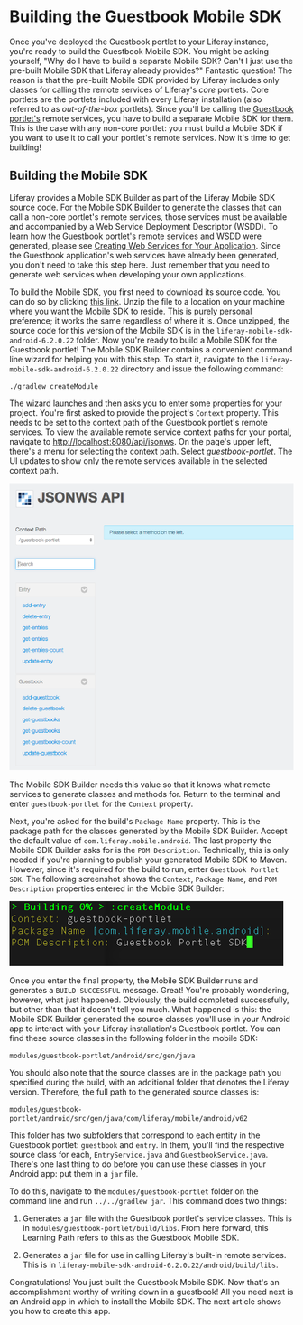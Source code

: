 # Building the Guestbook Mobile SDK

Once you've deployed the Guestbook portlet to your Liferay instance, you're 
ready to build the Guestbook Mobile SDK. You might be asking yourself, "Why do I 
have to build a separate Mobile SDK? Can't I just use the pre-built Mobile SDK 
that Liferay already provides?" Fantastic question! The reason is that the 
pre-built Mobile SDK provided by Liferay includes only classes for calling the 
remote services of Liferay's *core* portlets. Core portlets are the portlets 
included with every Liferay installation (also referred to as *out-of-the-box* 
portlets). Since you'll be calling the 
[Guestbook portlet's](/develop/learning-paths/-/knowledge_base/6-2/beginning-liferay-development) 
remote services, you have to build a separate Mobile SDK for them. This is the 
case with any non-core portlet: you must build a Mobile SDK if you want to use 
it to call your portlet's remote services. Now it's time to get building! 

## Building the Mobile SDK [](id=building-the-mobile-sdk)

Liferay provides a Mobile SDK Builder as part of the Liferay Mobile SDK source 
code. For the Mobile SDK Builder to generate the classes that can call a 
non-core portlet's remote services, those services must be available and 
accompanied by a Web Service Deployment Descriptor (WSDD). To learn how the 
Guestbook portlet's remote services and WSDD were generated, please see 
[Creating Web Services for Your Application](/develop/learning-paths/mvc/-/knowledge_base/6-2/creating-web-services-for-your-application).
Since the Guestbook application's web services have already been generated, you
don't need to take this step here. Just remember that you need to generate web
services when developing your own applications.

To build the Mobile SDK, you first need to download its source code. You can do 
so by clicking [this link](https://github.com/liferay/liferay-mobile-sdk/archive/android-6.2.0.22.zip). 
Unzip the file to a location on your machine where you want the Mobile SDK 
to reside. This is purely personal preference; it works the same regardless of 
where it is. Once unzipped, the source code for this version of the Mobile SDK 
is in the `liferay-mobile-sdk-android-6.2.0.22` folder. Now you're ready to 
build a Mobile SDK for the Guestbook portlet! The Mobile SDK Builder contains a 
convenient command line wizard for helping you with this step. To start it, 
navigate to the `liferay-mobile-sdk-android-6.2.0.22` directory and issue the 
following command:

    ./gradlew createModule

The wizard launches and then asks you to enter some properties for your project. 
You're first asked to provide the project's `Context` property. This needs to be 
set to the context path of the Guestbook portlet's remote services. To view the 
available remote service context paths for your portal, navigate to 
[http://localhost:8080/api/jsonws](http://localhost:8080/api/jsonws). On the 
page's upper left, there's a menu for selecting the context path. Select 
*guestbook-portlet*. The UI updates to show only the remote services available 
in the selected context path. 

![Figure 1: The guestbook-portlet context path on the server.](../../images/remote-services-context.png)

The Mobile SDK Builder needs this value so that it knows what remote services to 
generate classes and methods for. Return to the terminal and enter 
`guestbook-portlet` for the `Context` property.

Next, you're asked for the build's `Package Name` property. This is the package 
path for the classes generated by the Mobile SDK Builder. Accept the default 
value of `com.liferay.mobile.android`. The last property the Mobile SDK Builder 
asks for is the `POM Description`. Technically, this is only needed if you're 
planning to publish your generated Mobile SDK to Maven. However, since it's 
required for the build to run, enter `Guestbook Portlet SDK`. The following 
screenshot shows the `Context`, `Package Name`, and `POM Description` properties 
entered in the Mobile SDK Builder: 

![Figure 2: The command line wizard for building the Mobile SDK.](../../images/mobile-sdk-build-wizard.png)

Once you enter the final property, the Mobile SDK Builder runs and generates a 
`BUILD SUCCESSFUL` message. Great! You're probably wondering, however, what just
happened. Obviously, the build completed successfully, but other than that it 
doesn't tell you much. What happened is this: the Mobile SDK Builder generated 
the source classes you'll use in your Android app to interact with your Liferay 
installation's Guestbook portlet. You can find these source classes in the 
following folder in the mobile SDK: 

    modules/guestbook-portlet/android/src/gen/java

You should also note that the source classes are in the package path you 
specified during the build, with an additional folder that denotes the 
Liferay version. Therefore, the full path to the generated source classes is:

    modules/guestbook-portlet/android/src/gen/java/com/liferay/mobile/android/v62

This folder has two subfolders that correspond to each entity in the 
Guestbook portlet: `guestbook` and `entry`. In them, you'll find the respective 
source class for each, `EntryService.java` and `GuestbookService.java`. There's 
one last thing to do before you can use these classes in your Android app: put
them in a `jar` file. 

To do this, navigate to the `modules/guestbook-portlet` folder on the command 
line and run `../../gradlew jar`. This command does two things: 

1.  Generates a `jar` file with the Guestbook portlet's service classes. This is
    in `modules/guestbook-portlet/build/libs`. From here forward, this Learning 
    Path refers to this as the Guestbook Mobile SDK. 

2.  Generates a `jar` file for use in calling Liferay's built-in remote services. 
    This is in `liferay-mobile-sdk-android-6.2.0.22/android/build/libs`. 

Congratulations! You just built the Guestbook Mobile SDK. Now that's an 
accomplishment worthy of writing down in a guestbook! All you need next is an 
Android app in which to install the Mobile SDK. The next article shows you how 
to create this app. 
